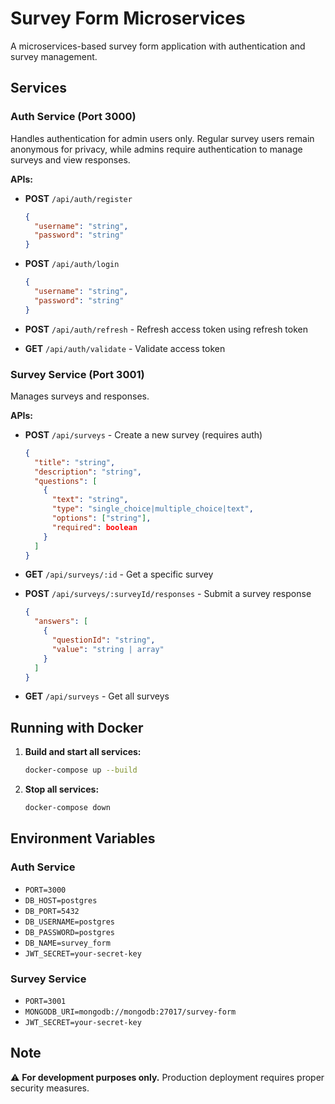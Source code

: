 # Survey Form Microservices

A microservices-based survey form application with authentication and survey management.

## Services

### Auth Service (Port 3000)

Handles authentication for admin users only. Regular survey users remain anonymous for privacy, while admins require authentication to manage surveys and view responses.

**APIs:**

- **POST** `/api/auth/register`
  ```json
  {
    "username": "string",
    "password": "string"
  }
  ```

- **POST** `/api/auth/login`
  ```json
  {
    "username": "string",
    "password": "string"
  }
  ```

- **POST** `/api/auth/refresh` - Refresh access token using refresh token

- **GET** `/api/auth/validate` - Validate access token

### Survey Service (Port 3001)

Manages surveys and responses.

**APIs:**

- **POST** `/api/surveys` - Create a new survey (requires auth)
  ```json
  {
    "title": "string",
    "description": "string",
    "questions": [
      {
        "text": "string",
        "type": "single_choice|multiple_choice|text",
        "options": ["string"],
        "required": boolean
      }
    ]
  }
  ```

- **GET** `/api/surveys/:id` - Get a specific survey

- **POST** `/api/surveys/:surveyId/responses` - Submit a survey response
  ```json
  {
    "answers": [
      {
        "questionId": "string",
        "value": "string | array"
      }
    ]
  }
  ```

- **GET** `/api/surveys` - Get all surveys

## Running with Docker

1. **Build and start all services:**
   ```bash
   docker-compose up --build
   ```

2. **Stop all services:**
   ```bash
   docker-compose down
   ```

## Environment Variables

### Auth Service

- `PORT=3000`
- `DB_HOST=postgres`
- `DB_PORT=5432`
- `DB_USERNAME=postgres`
- `DB_PASSWORD=postgres`
- `DB_NAME=survey_form`
- `JWT_SECRET=your-secret-key`

### Survey Service

- `PORT=3001`
- `MONGODB_URI=mongodb://mongodb:27017/survey-form`
- `JWT_SECRET=your-secret-key`

## Note

⚠️ **For development purposes only.** Production deployment requires proper security measures.
